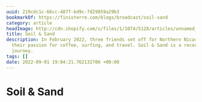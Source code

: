```yaml
---
uuid: 219cdc1c-66cc-487f-bd9c-7d29859a29b3
bookmarkOf: https://finisterre.com/blogs/broadcast/soil-sand
category: article
headImage: http://cdn.shopify.com/s/files/1/1074/5128/articles/unnamed_fc935846-57af-404d-ba2c-fd6d14d02d68.jpg?v=1662048435
title: Soil & Sand
description: In February 2022, three friends set off for Northern Nicaragua to explore
  their passion for coffee, surfing, and travel. Soil & Sand is a record of their
  journey.
tags: []
date: 2022-09-01 19:04:21.762132706 +00:00
---
```

# Soil & Sand

